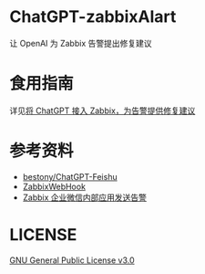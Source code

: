 # ChatGPT-zabbixAlart

让 OpenAI 为 Zabbix 告警提出修复建议

# 食用指南

详见[将 ChatGPT 接入 Zabbix，为告警提供修复建议](https://www.txisfine.cn/archives/9c078bb7.html)

# 参考资料

- [bestony/ChatGPT-Feishu](https://github.com/bestony/ChatGPT-Feishu)
- [ZabbixWebHook](https://www.zabbix.com/documentation/6.0/en/manual/config/notifications/media/webhook)
- [Zabbix 企业微信内部应用发送告警](https://www.txisfine.cn/archives/3b38f6ef.html)

# LICENSE

[GNU General Public License v3.0](https://github.com/bh1xaq/ChatGPT-zabbixAlart/blob/main/LICENSE)